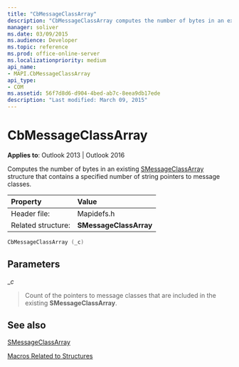 ```yaml
---
title: "CbMessageClassArray"
description: "CbMessageClassArray computes the number of bytes in an existing SMessageClassArray structure that contains a specified number of string pointers to message classes."
manager: soliver
ms.date: 03/09/2015
ms.audience: Developer
ms.topic: reference
ms.prod: office-online-server
ms.localizationpriority: medium
api_name:
- MAPI.CbMessageClassArray
api_type:
- COM
ms.assetid: 56f7d8d6-d904-4bed-ab7c-8eea9db17ede
description: "Last modified: March 09, 2015"
---
```


# CbMessageClassArray

  
  
**Applies to**: Outlook 2013 | Outlook 2016 
  
Computes the number of bytes in an existing [SMessageClassArray](smessageclassarray.md) structure that contains a specified number of string pointers to message classes. 
  
|Property|Value|
|:-----|:-----|
|Header file:  <br/> |Mapidefs.h  <br/> |
|Related structure:  <br/> |**SMessageClassArray** <br/> |
   
```cpp
CbMessageClassArray (_c)
```

## Parameters

 __c_
  
> Count of the pointers to message classes that are included in the existing **SMessageClassArray**.
    
## See also



[SMessageClassArray](smessageclassarray.md)


[Macros Related to Structures](macros-related-to-structures.md)

